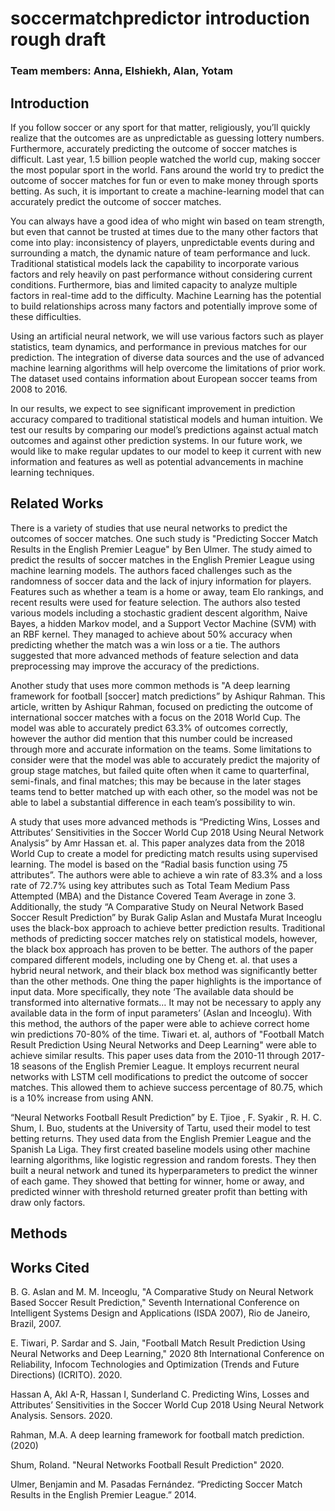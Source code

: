 # soccermatchpredictor introduction rough draft

### Team members: Anna, Elshiekh, Alan, Yotam

## Introduction

If you follow soccer or any sport for that matter, religiously, you’ll quickly realize that the outcomes are as unpredictable as guessing lottery numbers. Furthermore, accurately predicting the outcome of soccer matches is difficult. Last year, 1.5 billion people watched the world cup, making soccer the most popular sport in the world. Fans around the world try to predict the outcome of soccer matches for fun or even to make money through sports betting. As such, it is important to create a machine-learning model that can accurately predict the outcome of soccer matches. 

You can always have a good idea of who might win based on team strength, but even that cannot be trusted at times due to the many other factors that come into play: inconsistency of players, unpredictable events during and surrounding a match, the dynamic nature of team performance and luck. Traditional statistical models lack the capability to incorporate various factors and rely heavily on past performance without considering current conditions. Furthermore, bias and limited capacity to analyze multiple factors in real-time add to the difficulty. Machine Learning has the potential to build relationships across many factors and potentially improve some of these difficulties.

Using an artificial neural network, we will use various factors such as player statistics, team dynamics, and performance in previous matches for our prediction. The integration of diverse data sources and the use of advanced machine learning algorithms will help overcome the limitations of prior work. The dataset used contains information about European soccer teams from 2008 to 2016.

In our results, we expect to see significant improvement in prediction accuracy compared to traditional statistical models and human intuition. We test our results by comparing our model’s predictions against actual match outcomes and against other prediction systems. In our future work, we would like to make regular updates to our model to keep it current with new information and features as well as potential advancements in machine learning techniques. 

## Related Works

There is a variety of studies that use neural networks to predict the outcomes of soccer matches. One such study is "Predicting Soccer Match Results in the English Premier League" by Ben Ulmer. The study aimed to predict the results of soccer matches in the English Premier League using machine learning models. The authors faced challenges such as the randomness of soccer data and the lack of injury information for players. Features such as whether a team is a home or away, team Elo rankings, and recent results were used for feature selection. The authors also tested various models including a stochastic gradient descent algorithm, Naive Bayes, a hidden Markov model, and a Support Vector Machine (SVM) with an RBF kernel. They managed to achieve about 50% accuracy when predicting whether the match was a win loss or a tie. The authors suggested that more advanced methods of feature selection and data preprocessing may improve the accuracy of the predictions. 

Another study that uses more common methods is "A deep learning framework for football [soccer] match predictions” by Ashiqur Rahman. This article, written by Ashiqur Rahman, focused on predicting the outcome of international soccer matches with a focus on the 2018 World Cup. The model was able to accurately predict 63.3% of outcomes correctly, however the author did mention that this number could be increased through more and accurate information on the teams. Some limitations to consider were that the model was able to accurately predict the majority of group stage matches, but failed quite often when it came to quarterfinal, semi-finals, and final matches; this may be because in the later stages teams tend to better matched up with each other, so the model was not be able to label a substantial difference in each team’s possibility to win.

A study that uses more advanced methods is “Predicting Wins, Losses and Attributes’ Sensitivities in the Soccer World Cup 2018 Using Neural Network Analysis” by Amr Hassan et. al. This paper analyzes data from the 2018 World Cup to create a model for predicting match results using supervised learning. The model is based on the “Radial basis function using 75 attributes”. The authors were able to achieve a win rate of 83.3% and a loss rate of 72.7% using key attributes such as Total Team Medium Pass Attempted (MBA) and the Distance Covered Team Average in zone 3. Additionally, the study “A Comparative Study on Neural Network Based Soccer Result Prediction” by Burak Galip Aslan and Mustafa Murat Inceoglu uses the black-box approach to achieve better prediction results. Traditional methods of predicting soccer matches rely on statistical models, however, the black box approach has proven to be better. The authors of the paper compared different models, including one by Cheng et. al. that uses a hybrid neural network, and their black box method was significantly better than the other methods. One thing the paper highlights is the importance of input data. More specifically, they note ‘The available data should be transformed into alternative formats… It may not be necessary to apply any available data in the form of input parameters’ (Aslan and Inceoglu). With this method, the authors of the paper were able to achieve correct home win predictions 70-80% of the time. Tiwari et. al, authors of "Football Match Result Prediction Using Neural Networks and Deep Learning" were able to achieve similar results. This paper uses data from the 2010-11 through 2017-18 seasons of the English Premier League. It employs recurrent neural networks with LSTM cell modifications to predict the outcome of soccer matches. This allowed them to achieve success percentage of 80.75, which is a 10% increase from using ANN.

 “Neural Networks Football Result Prediction” by E. Tjioe , F. Syakir , R. H. C. Shum, I. Buo, students at the University of Tartu, used their model to test betting returns. They used data from the English Premier League and the Spanish La Liga. They first created baseline models using other machine learning algorithms, like logistic regression and random forests. They then built a neural network and tuned its hyperparameters to predict the winner of each game. They showed that betting for winner, home or away, and predicted winner with threshold returned greater profit than betting with draw only factors.
 
## Methods


## Works Cited
B. G. Aslan and M. M. Inceoglu, "A Comparative Study on Neural Network Based Soccer Result Prediction," Seventh International Conference on Intelligent Systems Design and Applications (ISDA 2007), Rio de Janeiro, Brazil, 2007.

E. Tiwari, P. Sardar and S. Jain, "Football Match Result Prediction Using Neural Networks and Deep Learning," 2020 8th International Conference on Reliability, Infocom Technologies and Optimization (Trends and Future Directions) (ICRITO). 2020.

Hassan A, Akl A-R, Hassan I, Sunderland C. Predicting Wins, Losses and Attributes’ Sensitivities in the Soccer World Cup 2018 Using Neural Network Analysis. Sensors. 2020.

Rahman, M.A. A deep learning framework for football match prediction. (2020)

Shum, Roland. "Neural Networks Football Result Prediction" 2020.

Ulmer, Benjamin and M. Pasadas Fernández. “Predicting Soccer Match Results in the English Premier League.” 2014.


